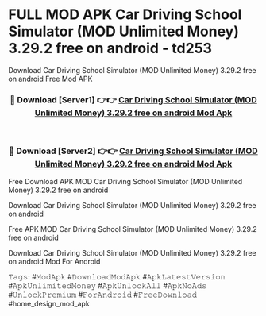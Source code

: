 # FULL MOD APK Car Driving School Simulator (MOD Unlimited Money) 3.29.2 free on android - td253
Download Car Driving School Simulator (MOD Unlimited Money) 3.29.2 free on android Free Mod APK

<div align="center">
<h3>🔴 Download [Server1] 👉👉 <a href="https://apk-comot.site?title=Car_Driving_School_Simulator_(MOD_Unlimited_Money)_3.29.2_free_on_android">Car Driving School Simulator (MOD Unlimited Money) 3.29.2 free on android Mod Apk</a></h3><br>

<h3>🔴 Download [Server2] 👉👉 <a href="https://apk-comot.site?title=Car_Driving_School_Simulator_(MOD_Unlimited_Money)_3.29.2_free_on_android">Car Driving School Simulator (MOD Unlimited Money) 3.29.2 free on android Mod Apk</a></h3>
</div>


Free Download APK MOD Car Driving School Simulator (MOD Unlimited Money) 3.29.2 free on android

Download Car Driving School Simulator (MOD Unlimited Money) 3.29.2 free on android 

Free APK MOD Car Driving School Simulator (MOD Unlimited Money) 3.29.2 free on android 

Download Car Driving School Simulator (MOD Unlimited Money) 3.29.2 free on android Mod For Android

𝚃𝚊𝚐𝚜: #𝙼𝚘𝚍𝙰𝚙𝚔 #𝙳𝚘𝚠𝚗𝚕𝚘𝚊𝚍𝙼𝚘𝚍𝙰𝚙𝚔 #𝙰𝚙𝚔𝙻𝚊𝚝𝚎𝚜𝚝𝚅𝚎𝚛𝚜𝚒𝚘𝚗 #𝙰𝚙𝚔𝚄𝚗𝚕𝚒𝚖𝚒𝚝𝚎𝚍𝙼𝚘𝚗𝚎𝚢 #𝙰𝚙𝚔𝚄𝚗𝚕𝚘𝚌𝚔𝙰𝚕𝚕 #𝙰𝚙𝚔𝙽𝚘𝙰𝚍𝚜 #𝚄𝚗𝚕𝚘𝚌𝚔𝙿𝚛𝚎𝚖𝚒𝚞𝚖 #𝙵𝚘𝚛𝙰𝚗𝚍𝚛𝚘𝚒𝚍 #𝙵𝚛𝚎𝚎𝙳𝚘𝚠𝚗𝚕𝚘𝚊𝚍 #home_design_mod_apk